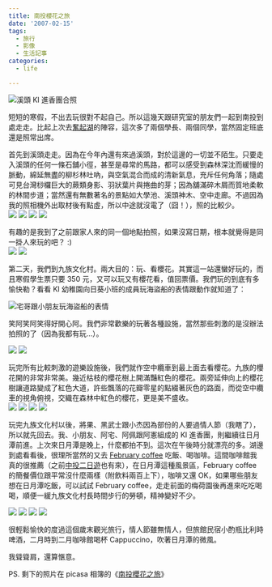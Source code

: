 ```yaml
---
title: 南投櫻花之旅
date: '2007-02-15'
tags:
  - 旅行
  - 影像
  - 生活記事
categories:
  - life

---
```

![溪頭 KI 進香團合照](images/0.JPG?imgmax=512)  
  
短短的寒假，不出去玩很對不起自己。所以這幾天跟研究室的朋友們一起到南投到處走走。比起上次去[奮起湖](http://yurenju.blogspot.com/search/label/%E5%A5%AE%E8%B5%B7%E6%B9%96)的陣容，這次多了兩個學長、兩個同學，當然固定班底還是照常出席。  
  
首先到溪頭走走。因為在今年內還有來過溪頭，對於這邊的一切並不陌生。只要走入溪頭的任何一條石舖小徑，甚至是尋常的馬路，都可以感受到森林深沈而緩慢的脈動，綿延無盡的柳杉林吐吶，與空氣混合而成的清新氣息，充斥任何角落；隨處可見台灣桫欏巨大的蕨類身影、羽狀葉片與捲曲的芽；因為舖滿碎木屑而質地柔軟的林間步道；當然還有無數著名的景點如大學池、溪頭神木、空中走廊。不過因為我的照相機外出取材後有點虛，所以中途就沒電了（囧！），照的比較少。  
[![](images/1.JPG)](http://picasaweb.google.com/yurenju/TravelOfSakuraInNantou/photo#5031410385141455890) [![](images/2.JPG)](http://picasaweb.google.com/yurenju/TravelOfSakuraInNantou/photo#5031410367961586674) [![](images/3.JPG)](http://picasaweb.google.com/yurenju/TravelOfSakuraInNantou/photo#5032325104159932018) [![](images/4.JPG)](http://picasaweb.google.com/yurenju/TravelOfSakuraInNantou/photo#5032325104159932034)  
  
有趣的是我到了之前跟家人來的同一個地點拍照，如果沒寫日期，根本就覺得是同一掛人來玩的吧？ :)  
[![](images/5.JPG)](http://picasaweb.google.com/yurenju/TravelOfSakuraInNantou/photo#5031410355076684754) [![](images/6.jpg)](http://picasaweb.google.com/yurenju/ChiTou/photo#4940734659073933330)  
  
第二天，我們到九族文化村。兩大目的：玩、看櫻花。其實這一站還蠻好玩的，而且寒假學生票只要 350 元，又可以玩又有櫻花看，值回票價。我們玩的到底有多愉快勒？看看 KI 幼稚園向日葵小班的成員玩海盜船的表情跟動作就知道了：  
  
![宅哥跟小朋友玩海盜船的表情](images/7.JPG?imgmax=512)  
  
笑阿笑阿笑得好開心阿。我們非常歡樂的玩著各種設施，當然那些刺激的是沒辦法拍照的了（因為我都有玩…）。  
  
[![](images/8.JPG)](http://picasaweb.google.com/yurenju/TravelOfSakuraInNantou/photo#5031410402321325122) [![](images/9.JPG)](http://picasaweb.google.com/yurenju/TravelOfSakuraInNantou/photo#5031410406616292434)  
  
玩完所有比較刺激的遊樂設施後，我們就作空中纜車到最上面去看櫻花。九族的櫻花開的非常非常美。幾近枯枝的櫻花樹上開滿豔紅色的櫻花。兩旁延伸向上的櫻花樹讓道路變成了紅色大道，許些飄落的花瓣零星的點綴著灰色的路面，而從空中纜車的視角俯視，交織在森林中紅色的櫻花，更是美不盛收。  
[![](images/10.JPG)](http://picasaweb.google.com/yurenju/TravelOfSakuraInNantou/photo#5031410488220671250) [![](images/11.JPG)](http://picasaweb.google.com/yurenju/TravelOfSakuraInNantou/photo#5031410513990475074) [![](images/12.JPG)](http://picasaweb.google.com/yurenju/TravelOfSakuraInNantou/photo#5031410462450867426) [![](images/13.JPG)](http://picasaweb.google.com/yurenju/TravelOfSakuraInNantou/photo#5031410591299886546)  
  
玩完九族文化村以後，將果、黑武士跟小杰因為部份的人要過情人節（我瞎了），所以就先回去。我、小朋友、阿宅、阿佩跟阿憲組成的 KI 進香團，則繼續往日月潭前進。上次來日月潭是晚上，什麼都拍不到。這次在午後時分就漂亮的多。湖邊到處看看後，很理所當然的又去 [February coffee](http://february.idv.tw/) 吃飯、喝咖啡。這間咖啡館我真的很推薦（之前[中投二日遊](http://yurenju.blogspot.com/2007/01/blog-post_22.html)也有來），在日月潭這種風景區，February coffee 的簡餐價位跟平常沒什麼兩樣（附飲料兩百上下），咖啡又還 OK，如果哪些朋友想在日月潭吃飯，可以試試 February coffee，走走前面的梅荷園後再進來吃吃喝喝，順便一緩九族文化村長時間步行的勞頓，精神變好不少。  
  
[![](images/14.JPG)](http://picasaweb.google.com/yurenju/TravelOfSakuraInNantou/photo#5031410595594853858) [![](images/15.JPG)](http://picasaweb.google.com/yurenju/TravelOfSakuraInNantou/photo#5031410604184788466) [![](images/16.JPG)](http://picasaweb.google.com/yurenju/TravelOfSakuraInNantou/photo#5031410617069690386) [![](images/17.JPG)](http://picasaweb.google.com/yurenju/TravelOfSakuraInNantou/photo#5031410621364657698)  
  
很輕鬆愉快的度過這個歲末觀光旅行，情人節雖無情人，但旅館民宿小酌瓶比利時啤酒，二月時到二月咖啡館喝杯 Cappuccino，吹著日月潭的微風。  
  
我聳聳肩，還算愜意。  
  
PS. 剩下的照片在 picasa 相簿的《[南投櫻花之旅](http://picasaweb.google.com/yurenju/TravelOfSakuraInNantou)》
